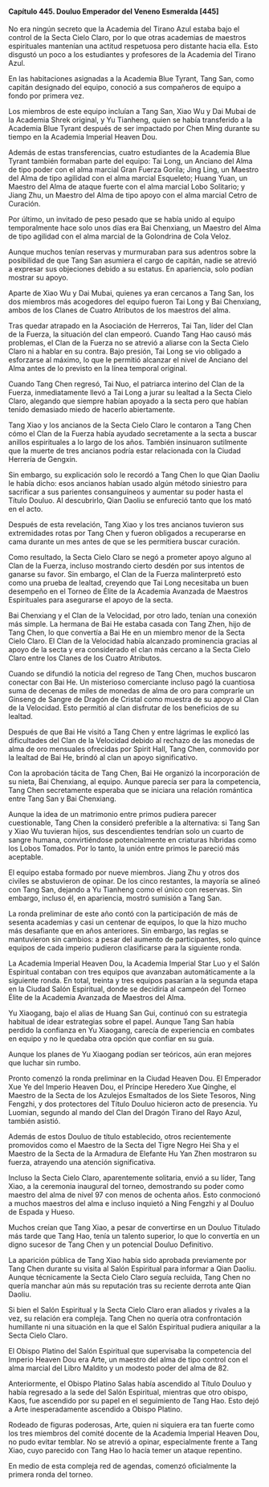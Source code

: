 
#### Capítulo 445. Douluo Emperador del Veneno Esmeralda [445]


No era ningún secreto que la Academia del Tirano Azul estaba bajo el control de la Secta Cielo Claro, por lo que otras academias de maestros espirituales mantenían una actitud respetuosa pero distante hacia ella. Esto disgustó un poco a los estudiantes y profesores de la Academia del Tirano Azul.

En las habitaciones asignadas a la Academia Blue Tyrant, Tang San, como capitán designado del equipo, conoció a sus compañeros de equipo a fondo por primera vez.

Los miembros de este equipo incluían a Tang San, Xiao Wu y Dai Mubai de la Academia Shrek original, y Yu Tianheng, quien se había transferido a la Academia Blue Tyrant después de ser impactado por Chen Ming durante su tiempo en la Academia Imperial Heaven Dou.

Además de estas transferencias, cuatro estudiantes de la Academia Blue Tyrant también formaban parte del equipo: Tai Long, un Anciano del Alma de tipo poder con el alma marcial Gran Fuerza Gorila; Jing Ling, un Maestro del Alma de tipo agilidad con el alma marcial Esqueleto; Huang Yuan, un Maestro del Alma de ataque fuerte con el alma marcial Lobo Solitario; y Jiang Zhu, un Maestro del Alma de tipo apoyo con el alma marcial Cetro de Curación.

Por último, un invitado de peso pesado que se había unido al equipo temporalmente hace solo unos días era Bai Chenxiang, un Maestro del Alma de tipo agilidad con el alma marcial de la Golondrina de Cola Veloz.

Aunque muchos tenían reservas y murmuraban para sus adentros sobre la posibilidad de que Tang San asumiera el cargo de capitán, nadie se atrevió a expresar sus objeciones debido a su estatus. En apariencia, solo podían mostrar su apoyo.

Aparte de Xiao Wu y Dai Mubai, quienes ya eran cercanos a Tang San, los dos miembros más acogedores del equipo fueron Tai Long y Bai Chenxiang, ambos de los Clanes de Cuatro Atributos de los maestros del alma.

Tras quedar atrapado en la Asociación de Herreros, Tai Tan, líder del Clan de la Fuerza, la situación del clan empeoró. Cuando Tang Hao causó más problemas, el Clan de la Fuerza no se atrevió a aliarse con la Secta Cielo Claro ni a hablar en su contra. Bajo presión, Tai Long se vio obligado a esforzarse al máximo, lo que le permitió alcanzar el nivel de Anciano del Alma antes de lo previsto en la línea temporal original.

Cuando Tang Chen regresó, Tai Nuo, el patriarca interino del Clan de la Fuerza, inmediatamente llevó a Tai Long a jurar su lealtad a la Secta Cielo Claro, alegando que siempre habían apoyado a la secta pero que habían tenido demasiado miedo de hacerlo abiertamente.

Tang Xiao y los ancianos de la Secta Cielo Claro le contaron a Tang Chen cómo el Clan de la Fuerza había ayudado secretamente a la secta a buscar anillos espirituales a lo largo de los años. También insinuaron sutilmente que la muerte de tres ancianos podría estar relacionada con la Ciudad Herrería de Gengxin.

Sin embargo, su explicación solo le recordó a Tang Chen lo que Qian Daoliu le había dicho: esos ancianos habían usado algún método siniestro para sacrificar a sus parientes consanguíneos y aumentar su poder hasta el Título Douluo. Al descubrirlo, Qian Daoliu se enfureció tanto que los mató en el acto.

Después de esta revelación, Tang Xiao y los tres ancianos tuvieron sus extremidades rotas por Tang Chen y fueron obligados a recuperarse en cama durante un mes antes de que se les permitiera buscar curación.

Como resultado, la Secta Cielo Claro se negó a prometer apoyo alguno al Clan de la Fuerza, incluso mostrando cierto desdén por sus intentos de ganarse su favor. Sin embargo, el Clan de la Fuerza malinterpretó esto como una prueba de lealtad, creyendo que Tai Long necesitaba un buen desempeño en el Torneo de Élite de la Academia Avanzada de Maestros Espirituales para asegurarse el apoyo de la secta.

Bai Chenxiang y el Clan de la Velocidad, por otro lado, tenían una conexión más simple. La hermana de Bai He estaba casada con Tang Zhen, hijo de Tang Chen, lo que convertía a Bai He en un miembro menor de la Secta Cielo Claro. El Clan de la Velocidad había alcanzado prominencia gracias al apoyo de la secta y era considerado el clan más cercano a la Secta Cielo Claro entre los Clanes de los Cuatro Atributos.

Cuando se difundió la noticia del regreso de Tang Chen, muchos buscaron conectar con Bai He. Un misterioso comerciante incluso pagó la cuantiosa suma de decenas de miles de monedas de alma de oro para comprarle un Ginseng de Sangre de Dragón de Cristal como muestra de su apoyo al Clan de la Velocidad. Esto permitió al clan disfrutar de los beneficios de su lealtad.

Después de que Bai He visitó a Tang Chen y entre lágrimas le explicó las dificultades del Clan de la Velocidad debido al rechazo de las monedas de alma de oro mensuales ofrecidas por Spirit Hall, Tang Chen, conmovido por la lealtad de Bai He, brindó al clan un apoyo significativo.

Con la aprobación tácita de Tang Chen, Bai He organizó la incorporación de su nieta, Bai Chenxiang, al equipo. Aunque parecía ser para la competencia, Tang Chen secretamente esperaba que se iniciara una relación romántica entre Tang San y Bai Chenxiang.

Aunque la idea de un matrimonio entre primos pudiera parecer cuestionable, Tang Chen la consideró preferible a la alternativa: si Tang San y Xiao Wu tuvieran hijos, sus descendientes tendrían solo un cuarto de sangre humana, convirtiéndose potencialmente en criaturas híbridas como los Lobos Tomados. Por lo tanto, la unión entre primos le pareció más aceptable.

El equipo estaba formado por nueve miembros. Jiang Zhu y otros dos civiles se abstuvieron de opinar. De los cinco restantes, la mayoría se alineó con Tang San, dejando a Yu Tianheng como el único con reservas. Sin embargo, incluso él, en apariencia, mostró sumisión a Tang San.

La ronda preliminar de este año contó con la participación de más de sesenta academias y casi un centenar de equipos, lo que la hizo mucho más desafiante que en años anteriores. Sin embargo, las reglas se mantuvieron sin cambios: a pesar del aumento de participantes, solo quince equipos de cada imperio pudieron clasificarse para la siguiente ronda.

La Academia Imperial Heaven Dou, la Academia Imperial Star Luo y el Salón Espiritual contaban con tres equipos que avanzaban automáticamente a la siguiente ronda. En total, treinta y tres equipos pasarían a la segunda etapa en la Ciudad Salón Espiritual, donde se decidiría al campeón del Torneo Élite de la Academia Avanzada de Maestros del Alma.

Yu Xiaogang, bajo el alias de Huang San Gui, continuó con su estrategia habitual de idear estrategias sobre el papel. Aunque Tang San había perdido la confianza en Yu Xiaogang, carecía de experiencia en combates en equipo y no le quedaba otra opción que confiar en su guía.

Aunque los planes de Yu Xiaogang podían ser teóricos, aún eran mejores que luchar sin rumbo.

Pronto comenzó la ronda preliminar en la Ciudad Heaven Dou. El Emperador Xue Ye del Imperio Heaven Dou, el Príncipe Heredero Xue Qinghe, el Maestro de la Secta de los Azulejos Esmaltados de los Siete Tesoros, Ning Fengzhi, y dos protectores del Título Douluo hicieron acto de presencia. Yu Luomian, segundo al mando del Clan del Dragón Tirano del Rayo Azul, también asistió.

Además de estos Douluo de título establecido, otros recientemente promovidos como el Maestro de la Secta del Tigre Negro Hei Sha y el Maestro de la Secta de la Armadura de Elefante Hu Yan Zhen mostraron su fuerza, atrayendo una atención significativa.

Incluso la Secta Cielo Claro, aparentemente solitaria, envió a su líder, Tang Xiao, a la ceremonia inaugural del torneo, demostrando su poder como maestro del alma de nivel 97 con menos de ochenta años. Esto conmocionó a muchos maestros del alma e incluso inquietó a Ning Fengzhi y al Douluo de Espada y Hueso.

Muchos creían que Tang Xiao, a pesar de convertirse en un Douluo Titulado más tarde que Tang Hao, tenía un talento superior, lo que lo convertía en un digno sucesor de Tang Chen y un potencial Douluo Definitivo.

La aparición pública de Tang Xiao había sido aprobada previamente por Tang Chen durante su visita al Salón Espiritual para informar a Qian Daoliu. Aunque técnicamente la Secta Cielo Claro seguía recluida, Tang Chen no quería manchar aún más su reputación tras su reciente derrota ante Qian Daoliu.

Si bien el Salón Espiritual y la Secta Cielo Claro eran aliados y rivales a la vez, su relación era compleja. Tang Chen no quería otra confrontación humillante ni una situación en la que el Salón Espiritual pudiera aniquilar a la Secta Cielo Claro.

El Obispo Platino del Salón Espiritual que supervisaba la competencia del Imperio Heaven Dou era Arte, un maestro del alma de tipo control con el alma marcial del Libro Maldito y un modesto poder del alma de 82.

Anteriormente, el Obispo Platino Salas había ascendido al Título Douluo y había regresado a la sede del Salón Espiritual, mientras que otro obispo, Kaos, fue ascendido por su papel en el seguimiento de Tang Hao. Esto dejó a Arte inesperadamente ascendido a Obispo Platino.

Rodeado de figuras poderosas, Arte, quien ni siquiera era tan fuerte como los tres miembros del comité docente de la Academia Imperial Heaven Dou, no pudo evitar temblar. No se atrevió a opinar, especialmente frente a Tang Xiao, cuyo parecido con Tang Hao lo hacía temer un ataque repentino.

En medio de esta compleja red de agendas, comenzó oficialmente la primera ronda del torneo.